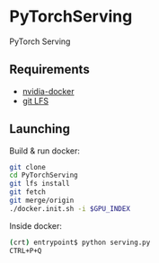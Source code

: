 # PyTorchServing
PyTorch Serving

## Requirements
 - [nvidia-docker](https://github.com/NVIDIA/nvidia-docker)
 - [git LFS](https://git-lfs.github.com/)

## Launching

Build & run docker:  

```bash
git clone
cd PyTorchServing
git lfs install
git fetch
git merge/origin
./docker.init.sh -i $GPU_INDEX
```  

Inside docker:  
```bash
(crt) entrypoint$ python serving.py 
CTRL+P+Q
```
